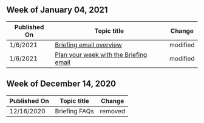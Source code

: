 <!-- This file is generated automatically each week. Changes made to this file will be overwritten.-->



## Week of January 04, 2021


| Published On |Topic title | Change |
|------|------------|--------|
| 1/6/2021 | [Briefing email overview](/Briefing/be-overview) | modified |
| 1/6/2021 | [Plan your week with the Briefing email](/Briefing/be-time) | modified |


## Week of December 14, 2020


| Published On |Topic title | Change |
|------|------------|--------|
| 12/16/2020 | Briefing FAQs | removed |
